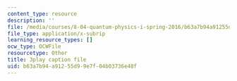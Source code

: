```yaml
---
content_type: resource
description: ''
file: /media/courses/8-04-quantum-physics-i-spring-2016/b63a7b94a91255d99e7f04b03736e48f_XQKV-hpsurs.vtt
file_type: application/x-subrip
learning_resource_types: []
ocw_type: OCWFile
resourcetype: Other
title: 3play caption file
uid: b63a7b94-a912-55d9-9e7f-04b03736e48f
---
```

